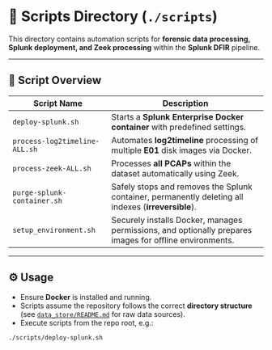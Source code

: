 # 📜 Scripts Directory (`./scripts`)

This directory contains automation scripts for **forensic data processing, Splunk deployment, and Zeek processing** within the **Splunk DFIR** pipeline.

---

## 📂 Script Overview

| Script Name                     | Description                                                                                         |
|---------------------------------|-----------------------------------------------------------------------------------------------------|
| `deploy-splunk.sh`              | Starts a **Splunk Enterprise Docker container** with predefined settings.                           |
| `process-log2timeline-ALL.sh`   | Automates **log2timeline** processing of multiple **E01** disk images via Docker.                   |
| `process-zeek-ALL.sh`           | Processes **all PCAPs** within the dataset automatically using Zeek.                               |
| `purge-splunk-container.sh`     | Safely stops and removes the Splunk container, permanently deleting all indexes (**irreversible**). |
| `setup_environment.sh`          | Securely installs Docker, manages permissions, and optionally prepares images for offline environments.|

---

## ⚙️ Usage

- Ensure **Docker** is installed and running.
- Scripts assume the repository follows the correct **directory structure** (see [`data_store/README.md`](/data_store/README.md) for raw data sources).
- Execute scripts from the repo root, e.g.:

```bash
./scripts/deploy-splunk.sh
```